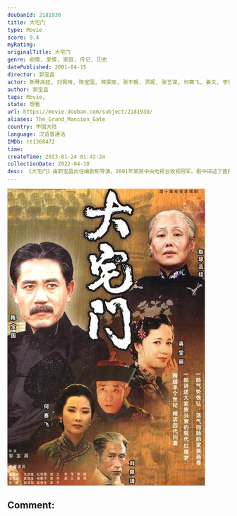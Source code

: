 ```yaml
---
doubanId: 2181930
title: 大宅门
type: Movie
score: 9.4
myRating: 
originalTitle: 大宅门
genre: 剧情, 爱情, 家庭, 传记, 历史
datePublished: 2001-04-15
director: 郭宝昌
actor: 斯琴高娃, 刘佩琦, 陈宝国, 蒋雯丽, 张丰毅, 贾妮, 张艺谋, 何赛飞, 姜文, 李雪健, 茹萍, 李洪涛, 毕彦君, 雷恪生, 艾丽娅, 张定涵, 雷娟, 谢兰, 陈凯歌, 马思纯, 宁静, 田壮壮, 黄志忠, 于荣光, 黄宗洛, 杜雨露, 张少华, 侯咏, 赵毅, 何群, 刘之冰, 杜旭东, 赵小锐, 李萍, 尤浩然, 郭东文, 瑶淼, 赵奎娥, 张海燕, 章申, 韩影, 石小满, 邓立民, 钟卫华, 张岩, 马君, 王丽媛, 王冰, 张谦, 贺小书, 金淑媛, 折建霞, 宋小川, 朱德承, 方征, 蒋一铭, 赵玲琪, 何涌生, 鲁继先, 李树生, 孙鹏, 葛志兴, 杜功海, 李育生, 姜一首, 时光, 孙万清, 张兆北, 恽玉纯, 郭少雄, 孙德利, 刘慈航, 贾新光, 宋林林, 马增寿, 盛才新, 谭韵寿, 申军谊, 张京海, 李小雷, 白秋林, 周中和, 李强, 马子俊, 刘波, 任铭松, 程相银, 周宗印, 俞立文, 李心敏, 铁金良, 原雅轩, 刘超, 韩月乔
author: 郭宝昌
tags: Movie, 
state: 想看
url: https://movie.douban.com/subject/2181930/
aliases: The_Grand_Mansion_Gate
country: 中国大陆
language: 汉语普通话
IMDb: tt1368472
time: 
createTime: 2023-01-24 01:42:24
collectionDate: 2022-04-10
desc: 《大宅门》由郭宝昌出任编剧和导演，2001年荣获中央电视台收视冠军。剧中讲述了医药世家白府经历清末、民国、军阀混战、解放等时期的浮沉变化，忠实地反映了同仁堂这个大家族随着国家、民族的历史发展而发展的...
---
```


![image](assets/p2312848796.jpg)

Comment: 
---

